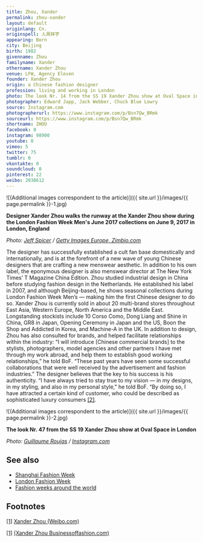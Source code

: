 ```yaml
---
title: Zhou, Xander
permalink: zhou-xander
layout: default
originlang: Cn.
originspell: 人周祥宇
appearing: Born
city: Beijing
birth: 1982
givenname: Zhou
familyname: Xander
othername: Xander Zhou
venue: LFW, Agency Eleven
founder: Xander Zhou
origin: a Chinese fashion designer
profession: living and working in London
photo: The look Nr. 14 from the SS 19 Xander Zhou show at Oval Space in London
photographer: Edward Japp, Jack Webber, Chuck Blue Lowry
source: Instagram.com
photographerurl: https://www.instagram.com/p/Bsn7Qw_BRmk
sourceurl: https://www.instagram.com/p/Bsn7Qw_BRmk
shortname: ZHOU
facebook: 0
instagram: 98900
youtube: 0
vimeo: 5
twitter: 75
tumblr: 0
vkontakte: 0
soundcloud: 0
pinterest: 22
weibo: 2038612
---
```


<!---
To edit top block see
icon "Meta Data"
on right menu
Full edit instructions
indexmod.gq/edit
-->

![(Additional images correspondent to the article)]({{ site.url }}/images/{{ page.permalink }}-1.jpg)

**Designer Xander Zhou walks the runway at the Xander Zhou show during the London Fashion Week Men's June 2017 collections on June 9, 2017 in London, England**

*Photo: [Jeff Spicer](http://www.zimbio.com/photos/Xander+Zhou/Xander+Zhou+Runway+LFWM+June+2017/Im7OTOd_Byd) / [Getty Images Europe, Zimbio.com](http://www.zimbio.com/photos/Xander+Zhou/Xander+Zhou+Runway+LFWM+June+2017/Im7OTOd_Byd)*


The designer has successfully established a cult fan base domestically and internationally, and is at the forefront of a new wave of young Chinese designers that are crafting a new menswear aesthetic. In addition to his own label, the eponymous designer is also menswear director at The New York Times’ T Magazine China Edition. Zhou studied industrial design in China before studying fashion design in the Netherlands. He established his label in 2007, and although Beijing-based, he shows seasonal collections during London Fashion Week Men’s — making him the first Chinese designer to do so. Xander Zhou is currently sold in about 20 multi-brand stores throughout East Asia, Western Europe, North America and the Middle East. Longstanding stockists include 10 Corso Como, Dong Liang and Shine in China, GR8 in Japan, Opening Ceremony in Japan and the US, Boon the Shop and Addicted in Korea, and Machine-A in the UK. In addition to design, Zhou has also consulted for brands, and helped facilitate relationships within the industry: “I will introduce [Chinese commercial brands] to the stylists, photographers, model agencies and other partners I have met through my work abroad, and help them to establish good working relationships,” he told BoF. “These past years have seen some successful collaborations that were well received by the advertisement and fashion industries.” The designer believes that the key to his success is his authenticity. “I have always tried to stay true to my vision — in my designs, in my styling, and also in my personal style,” he told BoF. “By doing so, I have attracted a certain kind of customer, who could be described as sophisticated luxury consumers <span id="a2">[\[2\]](#f2)</span>.

![(Additional images correspondent to the article)]({{ site.url }}/images/{{ page.permalink }}-2.jpg)

**The look Nr. 47 from the SS 19 Xander Zhou show at Oval Space in London**

*Photo: [Guillaume Roujas](https://www.instagram.com/guillaumeroujas) / [Instagram.com](https://www.instagram.com/p/BsVNgQNBP0K/)*

## See also

+ [Shanghai Fashion Week](shanghai-fashion-week)
+ [London Fashion Week](london-fashion-week)
+ [Fashion weeks around the world](fashion-weeks-around-the-world)

## Footnotes

[[1]](#a1) <span id="f1"></span> [Xander Zhou (Weibo.com)](https://www.weibo.com/xanderzhou?nick=XanderZhou&is_hot=1)

[[1]](#a1) <span id="f1"></span> [(Xander Zhou Businessoffashion.com)](https://www.businessoffashion.com/community/people/xander-zhou-1)
